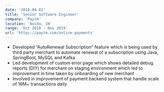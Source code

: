 ```yaml
---
date: '2018-04-01'
title: 'Senior Software Engineer'
company: 'Paytm'
location: 'Noida, IN'
range: 'Oct 2018 - Nov 2019'
url: 'https://paytm.com/online-payments'
---
```


- Developed ”AutoRenewal Subscription” feature which is being used by third party merchant to automate renewal of a subscription using Java, SpringBoot, MySQL and Kafka
- Led development of custom error page which shows detailed debug reports (DIY) for merchant on staging environment which led to improvement in time taken by onboarding of new merchant
- Involved in improvement of payment backend system that handle scale of 16M+ transactions daily
